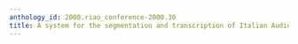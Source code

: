 ```yaml
---
anthology_id: 2000.riao_conference-2000.30
title: A system for the segmentation and transcription of Italian Audio News
---
```

